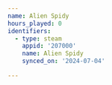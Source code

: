 ```yaml
---
name: Alien Spidy
hours_played: 0
identifiers:
  - type: steam
    appid: '207000'
    name: Alien Spidy
    synced_on: '2024-07-04'

---
```

